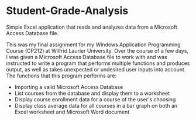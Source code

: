 # Student-Grade-Analysis
Simple Excel application that reads and analyzes data from a Microsoft Access Database file.

This was my final assignment for my Windows Application Programming Course (CP212) at Wilfrid Laurier University.
Over the course of a few days, I was given a Microsoft Access Database file to work with and was instructed to
write a program that performs multiple functions and produces output, as well as takes unexpected or undesired
user inputs into account. The functions that this program performs are:
- Importing a valid Microsoft Access Database
- List courses from the database and display them to a worksheet
- Display course enrollment data for a course of the user's choosing
- Display class average data for all courses in a bar graph on both an Excel worksheet and Microsoft Word document
